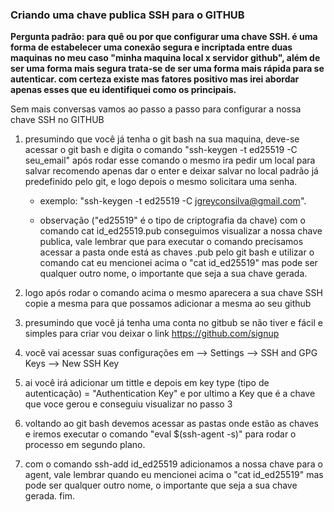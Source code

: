 ### Criando uma chave publica SSH para o GITHUB

**Pergunta padrão: para quê ou por que configurar uma chave SSH. é uma forma de estabelecer uma conexão segura e incriptada entre duas maquinas no meu caso "minha maquina local x servidor github", além de ser uma forma mais segura trata-se de ser uma forma mais rápida para se autenticar. com certeza existe mas fatores positivo mas irei abordar apenas esses que eu identifiquei como os principais.**

Sem mais conversas vamos ao passo a passo para configurar a nossa chave SSH no GITHUB

1. presumindo que você já tenha o git bash na sua maquina, deve-se acessar o git bash e digita o comando "ssh-keygen -t ed25519 -C seu_email" após rodar esse comando o mesmo ira pedir um local para salvar recomendo apenas dar o enter e deixar salvar no local padrão já predefinido pelo git, e logo depois o mesmo solicitara uma senha.

   - exemplo: "ssh-keygen -t ed25519 -C jgreyconsilva@gmail.com".

   - observação ("ed25519" é o tipo de criptografia da chave) com o comando cat id_ed25519.pub conseguimos visualizar a nossa chave publica, vale lembrar que para executar o comando precisamos acessar a pasta onde está as chaves .pub pelo git bash e utilizar o comando cat eu mencionei acima o "cat id_ed25519" mas pode ser qualquer outro nome, o importante que seja a sua chave gerada. 

2. logo após rodar o comando acima o mesmo aparecera a sua chave SSH copie a mesma para que possamos adicionar a mesma ao seu github

3. presumindo que você já tenha uma conta no gitbub se não tiver e fácil e simples para criar vou deixar o link https://github.com/signup

4. você vai acessar suas configurações em --> Settings --> SSH and GPG Keys --> New SSH Key

5. ai você irá adicionar um tittle e depois em key type (tipo de autenticação) = "Authentication Key" e por ultimo a Key que é a chave que voce gerou e conseguiu visualizar no passo 3

6. voltando ao git bash devemos acessar as pastas onde estão as chaves e iremos executar o comando "eval $(ssh-agent -s)" para rodar o processo em segundo plano.

7. com o comando ssh-add id_ed25519 adicionamos a nossa chave para o agent, vale lembrar quando eu mencionei acima o "cat id_ed25519" mas pode ser qualquer outro nome, o importante que seja a sua chave gerada.
   fim.